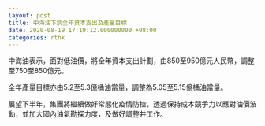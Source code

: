 ```yaml
---
layout: post
title: 中海油下調全年資本支出及產量目標
date: 2020-08-19 17:10:12.000000000 +08:00
categories: rthk
---
```


中海油表示，面對低油價，將全年資本支出計劃，由850至950億元人民幣，調整至750至850億元。

全年產量目標亦由5.2至5.3億桶油當量，調整為5.05至5.15億桶油當量。

展望下半年，集團將繼續做好常態化疫情防控，透過保持成本競爭力以應對油價波動，並加大國內油氣勘探力度，及做好調整井工作。
